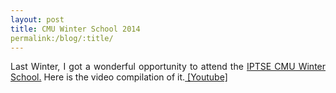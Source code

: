 ```yaml
---
layout: post
title: CMU Winter School 2014
permalink:/blog/:title/ 
---
```


<div class="separator" style="clear: both; text-align: justify;">
Last Winter, I got a wonderful opportunity to attend the <a href="http://ws2014.cs.cmu.edu/"> IPTSE CMU Winter School.</a> Here is the video compilation of it.<a href="https://www.youtube.com/embed/lpFRf4zcNck?feature=player_embedded"> [Youtube]</a></div>

